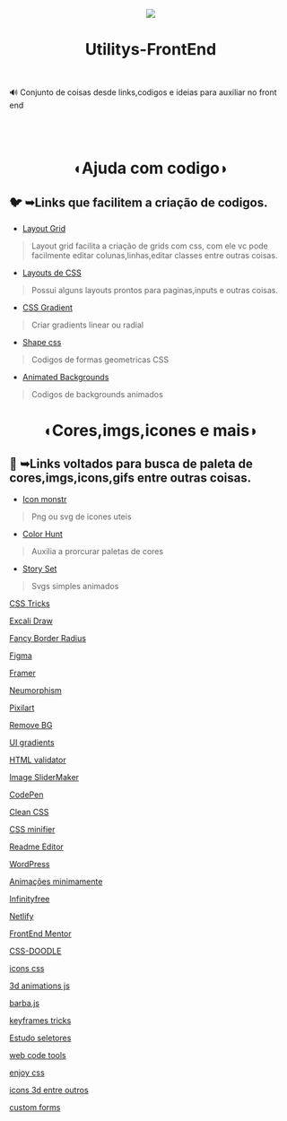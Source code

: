 <p align="center">
  <img src="https://user-images.githubusercontent.com/108293131/198916235-df36a8b6-38bb-4b88-a15c-deb5085ea4ca.png" />
</p>

<p>  <h1 align="center" >Utilitys-FrontEnd</h1>   </p>
</br>
<p> 🔊 Conjunto de coisas desde links,codigos e ideias para auxiliar no front end</p>
</br>
</br>

<h1 align="center">◖Ajuda com codigo◗</h1>
<h2>🐦 ➥Links que facilitem a criação de codigos.</h2>

- [Layout Grid](https://grid.layoutit.com/)<br/>

> <p>Layout grid facilita a criação de grids com css, com ele vc pode facilmente editar colunas,linhas,editar classes entre outras coisas.</p>

- [Layouts de CSS](https://csslayout.io/)<br/>

> <p>Possui alguns layouts prontos para paginas,inputs e outras coisas.

- [CSS Gradient](https://cssgradient.io/)<br/>
  
> <p>Criar gradients linear ou radial</p>

- [Shape css](https://css-tricks.com/the-shapes-of-css/)

> <p>Codigos de formas geometricas CSS</p>

- [Animated Backgrounds](https://animatedbackgrounds.me/#mm)

> <p>Codigos de backgrounds animados</p>


<h1 align="center">◖Cores,imgs,icones e mais◗</h1>
<h2>🦞 ➥Links voltados para busca de paleta de cores,imgs,icons,gifs entre outras coisas.</h2>

- [Icon monstr](https://iconmonstr.com/)

> <p>Png ou svg de icones uteis</p>

- [Color Hunt](https://colorhunt.co/)<br/>

> <p>Auxilia a prorcurar paletas de cores</p>

- [Story Set](https://storyset.com/)<br/>

> <p>Svgs simples animados</p>







[CSS Tricks](https://css-tricks.com/)<br/>

[Excali Draw](https://excalidraw.com/)<br/>

[Fancy Border Radius](https://9elements.github.io/fancy-border-radius/)<br/>

[Figma](https://www.figma.com/)<br/>

[Framer](https://www.framer.com/)<br/>

[Neumorphism](https://neumorphism.io/)<br/>

[Pixilart](https://www.pixilart.com/)<br/>

[Remove BG](https://www.remove.bg/)<br/>

[UI gradients](https://uigradients.com/)<br/>

[HTML validator](https://www.freeformatter.com/html-validator.html)<br/>

[Image SliderMaker](https://imageslidermaker.com/v2)<br/>

[CodePen](https://codepen.io/)<br/>

[Clean CSS](https://www.cleancss.com/css-beautify/)<br/>

[CSS minifier](https://www.toptal.com/developers/cssminifier)<br/>

[Readme Editor](https://readme.so/pt/editor)<br/>

[WordPress](https://wordpress.org/)<br/>

[Animações minimamente](https://www.minimamente.com/project/magic/)<br/>

[Infinityfree](https://www.infinityfree.net/)<br/>

[Netlify](https://www.netlify.com/)<br/>

[FrontEnd Mentor](https://www.frontendmentor.io/home)<br/>

[CSS-DOODLE](https://css-doodle.com/)

[icons css](https://css.gg/app)

[3d animations js](https://threejs.org/)

[barba.js](https://barba.js.org/)

[keyframes tricks](https://keyframes.app/animate)

[Estudo seletores](https://flukeout.github.io/#)

[web code tools](https://webcode.tools/)

[enjoy css](https://enjoycss.com/)

[icons 3d entre outros](https://br.freepik.com/)

[custom forms](https://bennettfeely.com/clippy/)
